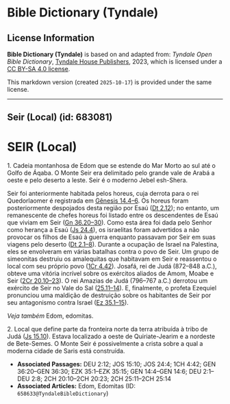 # Bible Dictionary (Tyndale)

## License Information

**Bible Dictionary (Tyndale)** is based on and adapted from: _Tyndale Open Bible Dictionary_, [Tyndale House Publishers](https://tyndaleopenresources.com/), 2023, which is licensed under a [CC BY-SA 4.0 license](https://creativecommons.org/licenses/by-sa/4.0/legalcode.en).

This markdown version (created `2025-10-17`) is provided under the same license.



--------------------------------

## Seir (Local) (id: 683081)

SEIR (Local)
============

1\. Cadeia montanhosa de Edom que se estende do Mar Morto ao sul até o Golfo de Áqaba. O Monte Seir era delimitado pelo grande vale de Arabá a oeste e pelo deserto a leste. Seir é o moderno Jebel esh\-Shera.

Seir foi anteriormente habitada pelos horeus, cuja derrota para o rei Quedorlaomer é registrada em [Gênesis 14\.4–6](https://ref.ly/Gen14:4-Gen14:6). Os horeus foram posteriormente despojados desta região por Esaú ([Dt 2\.12](https://ref.ly/Deut2:12)); no entanto, um remanescente de chefes horeus foi listado entre os descendentes de Esaú que viviam em Seir ([Gn 36\.20–30](https://ref.ly/Gen36:20-Gen36:30)). Como esta área foi dada pelo Senhor como herança a Esaú ([Js 24\.4](https://ref.ly/Josh24:4)), os israelitas foram advertidos a não provocar os filhos de Esaú à guerra enquanto passavam por Seir em suas viagens pelo deserto ([Dt 2\.1–8](https://ref.ly/Deut2:1-Deut2:8)). Durante a ocupação de Israel na Palestina, eles se envolveram em várias batalhas contra o povo de Seir. Um grupo de simeonitas destruiu os amalequitas que habitavam em Seir e reassentou o local com seu próprio povo ([1Cr 4\.42](https://ref.ly/1Chr4:42)). Josafá, rei de Judá (872–848 a.C.), obteve uma vitória incrível sobre os exércitos aliados de Amom, Moabe e Seir ([2Cr 20\.10–23](https://ref.ly/2Chr20:10-2Chr20:23)). O rei Amazias de Judá (796–767 a.C.) derrotou um exército de Seir no Vale do Sal ([25\.11–14](https://ref.ly/2Chr25:11-2Chr25:14)). E, finalmente, o profeta Ezequiel pronunciou uma maldição de destruição sobre os habitantes de Seir por seu antagonismo contra Israel ([Ez 35\.1–15](https://ref.ly/Ezek35:1-Ezek35:15)).

*Veja também* Edom, edomitas.

2\. Local que define parte da fronteira norte da terra atribuída à tribo de Judá ([Js 15\.10](https://ref.ly/Josh15:10)). Estava localizado a oeste de Quiriate\-Jearim e a nordeste de Bete\-Semes. O Monte Seir é possivelmente a crista sobre a qual a moderna cidade de Saris está construída.

* **Associated Passages:** DEU 2:12; JOS 15:10; JOS 24:4; 1CH 4:42; GEN 36:20–GEN 36:30; EZK 35:1–EZK 35:15; GEN 14:4–GEN 14:6; DEU 2:1–DEU 2:8; 2CH 20:10–2CH 20:23; 2CH 25:11–2CH 25:14
* **Associated Articles:** Edom, Edomitas (ID: `658633@TyndaleBibleDictionary`)

